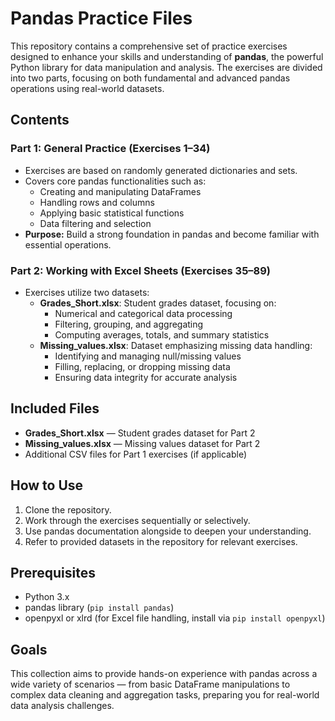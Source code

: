 # Pandas Practice Files

This repository contains a comprehensive set of practice exercises designed to enhance your skills and understanding of **pandas**, the powerful Python library for data manipulation and analysis. The exercises are divided into two parts, focusing on both fundamental and advanced pandas operations using real-world datasets.

## Contents

### Part 1: General Practice (Exercises 1–34)

- Exercises are based on randomly generated dictionaries and sets.
- Covers core pandas functionalities such as:
  - Creating and manipulating DataFrames
  - Handling rows and columns
  - Applying basic statistical functions
  - Data filtering and selection
- **Purpose:** Build a strong foundation in pandas and become familiar with essential operations.

### Part 2: Working with Excel Sheets (Exercises 35–89)

- Exercises utilize two datasets:
  - **Grades_Short.xlsx**: Student grades dataset, focusing on:
    - Numerical and categorical data processing
    - Filtering, grouping, and aggregating
    - Computing averages, totals, and summary statistics
  - **Missing_values.xlsx**: Dataset emphasizing missing data handling:
    - Identifying and managing null/missing values
    - Filling, replacing, or dropping missing data
    - Ensuring data integrity for accurate analysis

## Included Files

- **Grades_Short.xlsx** — Student grades dataset for Part 2
- **Missing_values.xlsx** — Missing values dataset for Part 2
- Additional CSV files for Part 1 exercises (if applicable)

## How to Use

1. Clone the repository.
2. Work through the exercises sequentially or selectively.
3. Use pandas documentation alongside to deepen your understanding.
4. Refer to provided datasets in the repository for relevant exercises.

## Prerequisites

- Python 3.x
- pandas library (`pip install pandas`)
- openpyxl or xlrd (for Excel file handling, install via `pip install openpyxl`)

## Goals

This collection aims to provide hands-on experience with pandas across a wide variety of scenarios — from basic DataFrame manipulations to complex data cleaning and aggregation tasks, preparing you for real-world data analysis challenges.
